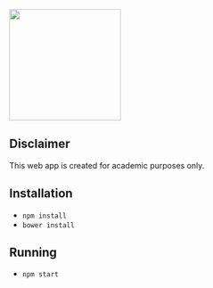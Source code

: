 <img src="https://upload.wikimedia.org/wikipedia/commons/thumb/2/21/Logo_airberlin.svg/2000px-Logo_airberlin.svg.png" width="200"/>

## Disclaimer
This web app is created for academic purposes only.

## Installation
* `npm install`
* `bower install`

## Running
* `npm start`
